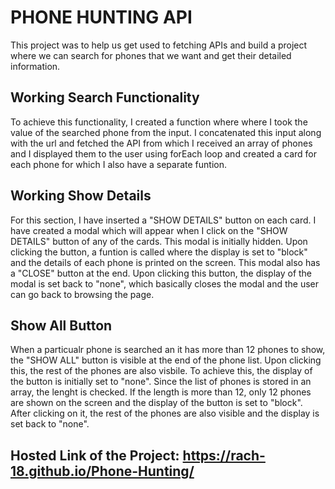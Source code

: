 
# PHONE HUNTING API

This project was to help us get used to fetching APIs and build a project where we can search for phones that we want and get their detailed information.

## Working Search Functionality
To achieve this functionality, I created a function where where I took the value of the searched phone from the input. I concatenated this input along with the url and fetched the API from which I received an array of phones and I displayed them to the user using forEach loop and created a card for each phone for which I also have a separate funtion.


## Working Show Details
For this section, I have inserted a "SHOW DETAILS" button on each card. I have created a modal which will appear when I click on the "SHOW DETAILS" button of any of the cards. This modal is initially hidden. Upon clicking the button, a funtion is called where the display is set to "block" and the details of each phone is printed on the screen. This modal also has a "CLOSE" button at the end. Upon clicking this button, the display of the modal is set back to "none", which basically closes the modal and the user can go back to browsing the page.

## Show All Button
When a particualr phone is searched an it has more than 12 phones to show, the "SHOW ALL" button is visible at the end of the phone list. Upon clicking this, the rest of the phones are also visbile. To achieve this, the display of the button is initially set to "none". Since the list of phones is stored in an array, the lenght is checked. If the length is more than 12, only 12 phones are shown on the screen and the display of the button is set to "block". After clicking on it, the rest of the phones are also visible and the display is set back to "none".

## Hosted Link of the Project: https://rach-18.github.io/Phone-Hunting/
